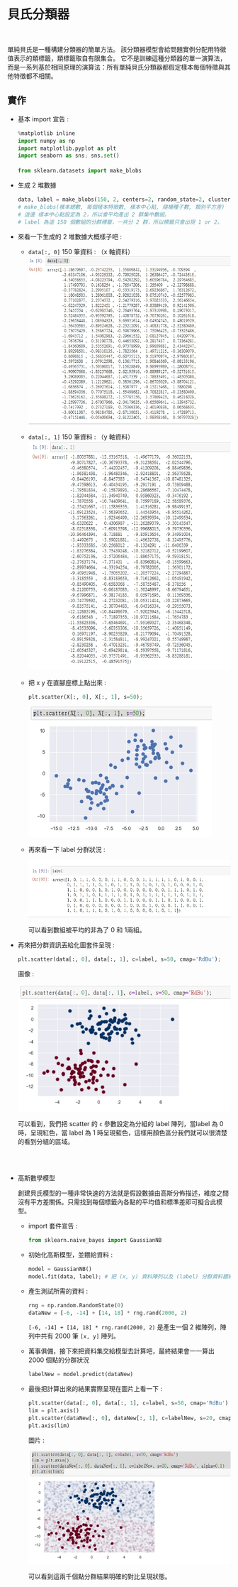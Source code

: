 # 貝氏分類器

<br>

單純貝氏是一種構建分類器的簡單方法。 該分類器模型會給問題實例分配用特徵值表示的類標籤，類標籤取自有限集合。 它不是訓練這種分類器的單一演算法，而是一系列基於相同原理的演算法：所有單純貝氏分類器都假定樣本每個特徵與其他特徵都不相關。

## 實作

* 基本 import 宣告 : 
    ```py
    %matplotlib inline
    import numpy as np
    import matplotlib.pyplot as plt
    import seaborn as sns; sns.set()

    from sklearn.datasets import make_blobs
    ```

* 生成 2 堆數據

    ```py
    data, label = make_blobs(150, 2, centers=2, random_state=2, cluster_std=1.5)
    # make_blobs(樣本總數, 每個樣本特徵數, 樣本中心點, 隨機種子數, 類別平方差)
    # 這邊 樣本中心點設定為 2，所以會平均產出 2 群集中數組。
    # label 為這 150 個數組的分群標籤，一共分 2 群，所以標籤只會出現 1 or 2。
    ```

* 來看一下生成的 2 堆數據大概樣子吧 : 

    * `data[:, 0]` 150 筆資料 : （x 軸資料）
    ![1](./imgs/bayes_1.jpg)

    * `data[:, 1]` 150 筆資料 : （y 軸資料）
    ![1](./imgs/bayes_2.jpg)

    * 把 x y 在直腳座標上點出來 : 

        ```py
        plt.scatter(X[:, 0], X[:, 1], s=50);
        ```

        ![1](./imgs/bayes_3.jpg)

    * 再來看一下 label 分群狀況 : 

        ![1](./imgs/bayes_4.jpg)

        可以看到數組被平均的非為了 0 和 1兩組。

* 再來把分群資訊丟給化圖套件呈現 : 

    ```py
    plt.scatter(data[:, 0], data[:, 1], c=label, s=50, cmap='RdBu');
    ```
    圖像 : 

    ![1](./imgs/bayes_5.jpg)

    可以看到，我們把 scatter 的 `c` 參數設定為分組的 label 陣列，當label 為 0 時，呈現紅色，當 label 為 1 時呈現藍色，這樣用顏色區分我們就可以很清楚的看到分組的區域。

    <br>
    <br>

* 高斯數學模型

    創建貝氏模型的一種非常快速的方法就是假設數據由高斯分佈描述，維度之間沒有平方差關係。只需找到每個標籤內各點的平均值和標準差即可擬合此模型。

    * import 套件宣告 : 

        ```py
        from sklearn.naive_bayes import GaussianNB
        ```

    * 初始化高斯模型，並餵給資料 : 

        ```py
        model = GaussianNB()
        model.fit(data, label); # 把 (x, y) 資料陣列以及 (label) 分群資料餵給高斯模型
        ```

    * 產生測試所需的資料 : 

        ```py
        rng = np.random.RandomState(0)
        dataNew = [-6, -14] + [14, 18] * rng.rand(2000, 2)
        ```

        `[-6, -14] + [14, 18] * rng.rand(2000, 2)` 是產生一個 2 維陣列，陣列中共有 2000 筆 `[x, y]` 陣列。


    * 萬事俱備，接下來把資料集交給模型去計算吧，最終結果會一一算出 2000 個點的分群狀況

        ```py
        labelNew = model.predict(dataNew)
        ```

    * 最後把計算出來的結果實際呈現在圖片上看一下 : 

        ```py
        plt.scatter(data[:, 0], data[:, 1], c=label, s=50, cmap='RdBu')
        lim = plt.axis()
        plt.scatter(dataNew[:, 0], dataNew[:, 1], c=labelNew, s=20, cmap='RdBu', alpha=0.1)
        plt.axis(lim)
        ```

        圖片 : 

        ![1](./imgs/bayes_6.jpg)

        可以看到這兩千個點分群結果明確的對比呈現狀態。